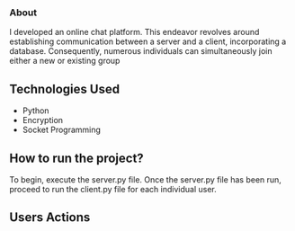 ### About
I developed an online chat platform. This endeavor revolves around establishing communication between a server and a client, incorporating a database. Consequently, numerous individuals can simultaneously join either a new or existing group

## Technologies Used
* Python
* Encryption
* Socket Programming

## How to run the project?
To begin, execute the server.py file. Once the server.py file has been run, proceed to run the client.py file for each individual user.

## Users Actions
